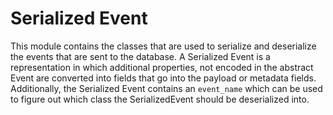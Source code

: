 # Serialized Event

This module contains the classes that are used to serialize and deserialize the events that are sent to the database.
A Serialized Event is a representation in which additional properties, not encoded in the abstract Event
are converted into fields that go into the payload or metadata fields. Additionally, the Serialized Event
contains an `event_name` which can be used to figure out which class the SerializedEvent should be deserialized into.